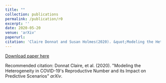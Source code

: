 ```yaml
---
title: ""
collection: publications
permalink: /publication/r0
excerpt: ''
date: 2020-05-20
venue: 'arXiv'
paperurl: 
citation: 'Claire Donnat and Susan Holmes(2020). &quot;Modeling the Heterogeneity in COVID-19's Reproductive Number and its Impact on Predictive Scenarios&quot; <i>arXiv</i>.'
---
```


<p><div style="text-align: justify"> 

</div></p>

[Download paper here](http://donnate.github.io/files/r0.pdf)

Recommended citation: Donnat Claire, et al. (2020). "Modeling the Heterogeneity in COVID-19's Reproductive Number and its Impact on Predictive Scenarios" <i>arXiv</i>.